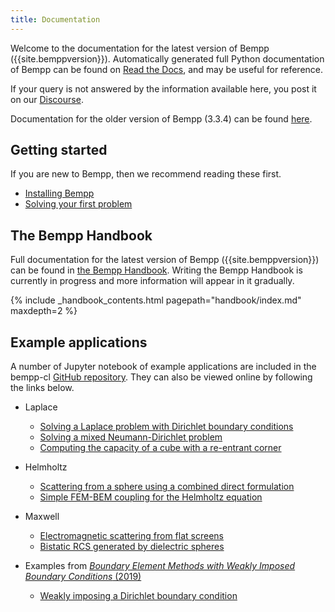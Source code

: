 ```yaml
---
title: Documentation
---
```


Welcome to the documentation for the latest version of Bempp ({{site.bemppversion}}).
Automatically generated full Python documentation of Bempp can be found on [Read the Docs](https://bempp-cl.readthedocs.io/en/latest/), and may be useful for reference.

If your query is not answered by the information available here, you post it on our [Discourse](https://bempp.discourse.group).

Documentation for the older version of Bempp (3.3.4) can be found [here](../bempp334).

## Getting started
If you are new to Bempp, then we recommend reading these first.

+ [Installing Bempp](../installation.md)
+ [Solving your first problem](get_started.md)

## The Bempp Handbook
Full documentation for the latest version of Bempp ({{site.bemppversion}}) can be found in [the Bempp Handbook](../handbook/index.md).
Writing the Bempp Handbook is currently in progress and more information will appear in it gradually.

{% include _handbook_contents.html pagepath="handbook/index.md" maxdepth=2 %}

## Example applications
A number of Jupyter notebook of example applications are included in the bempp-cl [GitHub repository](https://github.com/bempp/bempp-cl/tree/master/notebooks).
They can also be viewed online by following the links below.

+ Laplace
    + [Solving a Laplace problem with Dirichlet boundary conditions](https://nbviewer.jupyter.org/github/bempp/bempp-cl/blob/master/notebooks/laplace/laplace_interior_dirichlet.ipynb)
    + [Solving a mixed Neumann-Dirichlet problem](https://nbviewer.jupyter.org/github/bempp/bempp-cl/blob/master/notebooks/laplace/mixed_neumann_dirichlet.ipynb)
    + [Computing the capacity of a cube with a re-entrant corner](https://nbviewer.jupyter.org/github/bempp/bempp-cl/blob/master/notebooks/laplace/reentrant_cube_capacity.ipynb)
+ Helmholtz
    + [Scattering from a sphere using a combined direct formulation](https://nbviewer.jupyter.org/github/bempp/bempp-cl/blob/master/notebooks/helmholtz/helmholtz_combined_exterior.ipynb)
    + [Simple FEM-BEM coupling for the Helmholtz equation](https://nbviewer.jupyter.org/github/bempp/bempp-cl/blob/master/notebooks/helmholtz/simple_helmholtz_fem_bem_coupling.ipynb)
+ Maxwell
    + [Electromagnetic scattering from flat screens](https://nbviewer.jupyter.org/github/bempp/bempp-cl/blob/master/notebooks/maxwell/maxwell_screen.ipynb)
    + [Bistatic RCS generated by dielectric spheres](https://nbviewer.jupyter.org/github/bempp/bempp-cl/blob/master/notebooks/maxwell/maxwell_dielectric.ipynb)

+ Examples from [<em>Boundary Element Methods with Weakly Imposed Boundary Conditions</em> (2019)](../publications.md#Betcke2019)
    + [Weakly imposing a Dirichlet boundary condition](https://nbviewer.jupyter.org/github/bempp/bempp-cl/blob/staging/notebooks/laplace/dirichlet_weak_imposition.ipynb)
